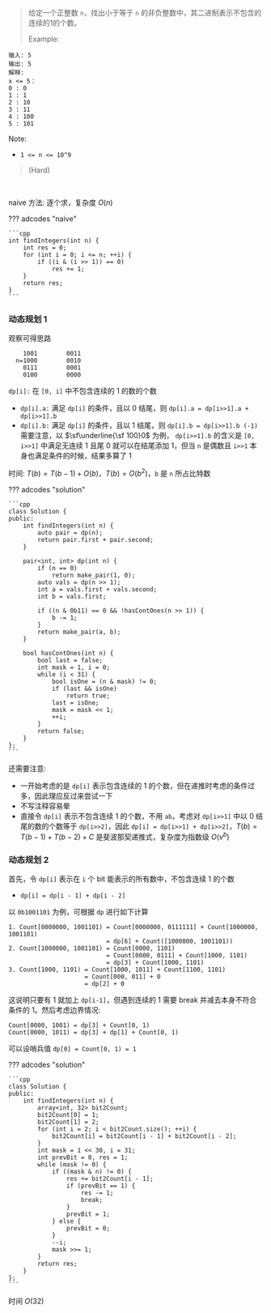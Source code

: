 <!-- prettier-ignore-start -->

> 给定一个正整数 `n`，找出小于等于 `n` 的非负整数中，其二进制表示不包含的连续的1的个数。<br>
>
>   Example:
```
输入: 5
输出: 5
解释: 
x <= 5：
0 : 0
1 : 1
2 : 10
3 : 11
4 : 100
5 : 101
```
Note:
>
- `1 <= n <= 10^9`
>
> (Hard)

<!-- prettier-ignore-end -->

<br>

naive 方法: 逐个求，复杂度 $O(n)$

??? adcodes "naive"

    ```cpp
    int findIntegers(int n) {
        int res = 0;
        for (int i = 0; i <= n; ++i) {
            if ((i & (i >> 1)) == 0)
                res += 1;
        }
        return res;
    }
    ```

### 动态规划 1

观察可得思路

```
    1001        0011
  n=1000        0010
    0111        0001
    0100        0000
```

`dp[i]:` 在 `[0, i]` 中不包含连续的 1 的数的个数

-   `dp[i].a:` 满足 `dp[i]` 的条件，且以 0 结尾，则 `dp[i].a = dp[i>>1].a + dp[i>>1].b`
-   `dp[i].b:` 满足 `dp[i]` 的条件，且以 1 结尾，则 `dp[i].b = dp[i>>1].b (-1)` <br> 需要注意，以 $\sf\underline{\sf 100}0$ 为例，
    `dp[i>>1].b` 的含义是 `[0, i>>1]` 中满足无连续 1 且尾 0 就可以在结尾添加 1，但当 `n` 是偶数且 `i>>1` 本身也满足条件的时候，结果多算了 1

时间: $T(b)=T(b-1)+O(b)$，$T(b)=O(b^2)$，`b` 是 `n` 所占比特数

??? adcodes "solution"

    ```cpp
    class Solution {
    public:
        int findIntegers(int n) {
            auto pair = dp(n);
            return pair.first + pair.second;
        }

        pair<int, int> dp(int n) {
            if (n == 0)
                return make_pair(1, 0);
            auto vals = dp(n >> 1);
            int a = vals.first + vals.second;
            int b = vals.first;

            if ((n & 0b11) == 0 && !hasContOnes(n >> 1)) {
                b -= 1;
            }
            return make_pair(a, b);
        }

        bool hasContOnes(int n) {
            bool last = false;
            int mask = 1, i = 0;
            while (i < 31) {
                bool isOne = (n & mask) != 0;
                if (last && isOne)
                    return true;
                last = isOne;
                mask = mask << 1;
                ++i;
            }
            return false;
        }
    };
    ```

还需要注意:

-   一开始考虑的是 `dp[i]` 表示包含连续的 1 的个数，但在递推时考虑的条件过多，因此理应反过来尝试一下
-   不写注释容易晕
-   直接令 `dp[i]` 表示不包含连续 1 的个数，不用 `ab`，考虑对 `dp[i>>1]` 中以 0 结尾的数的个数等于 `dp[i>>2]`，因此 `dp[i] = dp[i>>1] + dp[i>>2]`，$T(b)=T(b-1)+T(b-2)+C$ 是斐波那契递推式，复杂度为指数级 $O(v^b)$

### 动态规划 2

首先，令 `dp[i]` 表示在 `i` 个 bit 能表示的所有数中，不包含连续 1 的个数

-   `dp[i] = dp[i - 1] + dp[i - 2]`

以 `0b1001101` 为例，可根据 `dp` 进行如下计算

```
1. Count[0000000, 1001101) = Count[0000000, 0111111] + Count[1000000, 1001101)
                           = dp[6] + Count([1000000, 1001101))
2. Count[1000000, 1001101) = Count[0000, 1101)
                           = Count[0000, 0111] + Count[1000, 1101)
                           = dp[3] + Count[1000, 1101)
3. Count[1000, 1101) = Count[1000, 1011] + Count[1100, 1101)
                     = Count[000, 011] + 0
                     = dp[2] + 0
```

这说明只要有 1 就加上 `dp[i-1]`，但遇到连续的 1 需要 break 并减去本身不符合条件的 1。然后考虑边界情况:

```
Count[0000, 1001) = dp[3] + Count[0, 1)
Count[0000, 1011) = dp[3] + dp[1] + Count[0, 1)
```

可以设哨兵值 `dp[0] = Count[0, 1) = 1`

??? adcodes "solution"

    ```cpp
    class Solution {
    public:
        int findIntegers(int n) {
            array<int, 32> bit2Count;
            bit2Count[0] = 1;
            bit2Count[1] = 2;
            for (int i = 2; i < bit2Count.size(); ++i) {
                bit2Count[i] = bit2Count[i - 1] + bit2Count[i - 2];
            }
            int mask = 1 << 30, i = 31;
            int prevBit = 0, res = 1;
            while (mask != 0) {
                if ((mask & n) != 0) {
                    res += bit2Count[i - 1];
                    if (prevBit == 1) {
                        res -= 1;
                        break;
                    }
                    prevBit = 1;
                } else {
                    prevBit = 0;
                }
                --i;
                mask >>= 1;
            }
            return res;
        }
    };
    ```

时间 $O(32)$
